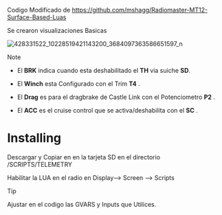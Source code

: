 Codigo Modificado de https://github.com/mshagg/Radiomaster-MT12-Surface-Based-Luas 

Se crearon visualizaciones Basicas 

![428331522_10228519421143200_3684097363586651597_n](https://github.com/morocho1979/Radiomaster-MT12-Surface-Based-Luas/assets/11615057/5bd8ac34-745a-4ff3-9e2e-3817586f51bf)

> [!NOTE]
>* El **BRK** indica cuando esta deshabilitado el **TH** via suiche **SD**.
>
>* El **Winch** esta Configurado con el Trim **T4** .
>
>* El **Drag** es para el dragbrake de Castle Link con el Potenciometro **P2** .
>
>* El **ACC** es el cruise control que se activa/deshabilita con el **SC** .
>

# **Installing**


Descargar y Copiar en en la tarjeta SD en el directorio  /SCRIPTS/TELEMETRY 



Habilitar la LUA en el radio en  Display--> Screen --> Scripts 

> [!TIP]
>Ajustar en el codigo las GVARS y Inputs que Utilices.




